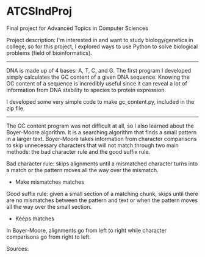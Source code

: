 # ATCSIndProj
Final project for Advanced Topics in Computer Sciences

Project description: I'm interested in and want to study biology/genetics in college, so for this 
project, I explored ways to use Python to solve biological problems (field of bioinformatics).

-------------
DNA is made up of 4 bases: A, T, C, and G.
The first program I developed simply calculates the GC content of a given DNA sequence. Knowing the
GC content of a sequence is incredibly useful since it can reveal a lot of information from DNA
stability to species to protein expression.

I developed some very simple code to make gc_content.py, included in the zip file. 

-------------
The GC content program was not difficult at all, so I also learned about the Boyer-Moore algorithm. It is a 
searching algorithm that finds a small pattern in a larger text. Boyer-Moore takes information from 
character comparisons to skip unnecessary characters that will not match through two main methods: the bad 
character rule and the good suffix rule. 

Bad character rule: skips alignments until a mismatched character turns into a match or the pattern moves
all the way over the mismatch. 
* Make mismatches matches

Good suffix rule: given a small section of a matching chunk, skips until there are no mismatches between
the pattern and text or when the pattern moves all the way over the small section.
* Keeps matches

In Boyer-Moore, alignments go from left to right while character comparisons go from right to left.

Sources:
